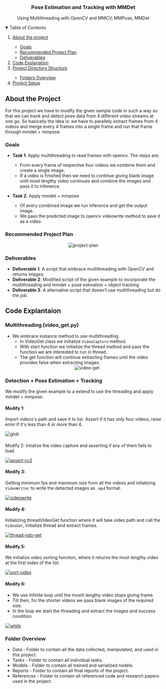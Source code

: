 <br/>
<p align="center">
    <a href="https://www.linkedin.com/in/kazi-saiful-islam-shawon-66116b160/" class="social-icon si-rounded si-small si-linkedin">
        <i class="icon-linkedin"></i>
    </a>
    <h3 align="center">​Pose Estimation and Tracking with MMDet</h3>
    <p align="center">
        Using Multithreading with OpenCV and MMCV, MMPose, MMDet
        <br/>
    </p>
</p>

<!-- TABLE OF CONTENTS -->
<details open="open">
    <summary>Table of Contents</summary>
    <ol>
        <li><a href="#about-the-project">About the project</a></li>
        <ul>
            <li><a href="#goals">Goals</a></li>
            <li><a href="#recommended-project-plan">Recommended Project Plan</a></li>
            <li><a href="#deliverables">Deliverables</a></li>
        </ul>
        <li><a href="#Code Explanation">Code Explanation</a></li>
        <li><a href="#project-directory-structure">Project Directory Structure</a></li>
        <ul>
            <li><a href="#folders-overview">Folders Overview</a></li>
        </ul>
        <li><a href="#project-setup">Project Setup</a></li>
    </ol>
</details>

## About the Project
For this project we have to modify the given sample code in such a way so that we can track and detect pose data from 4 different video streams at one go. So basically the idea is: we have to parallely extract frames from 4 videos and merge every 4 frames into a single frame and run that frame through mmdet + mmpose.

### Goals
- **Task 1**: Apply multithreading to read frames with opencv. The steps are:
   - From every frame of respective four videos we combine them and create a single image.
   - If a video is finished then we need to continue giving blank image until most lengthy video continues and combine the images and pass it to inference.

- **Task 2**: Apply mmdet + mmpose
    - Of every combined image we run inference and get the output image.
    - We pass the predicted image to opencv videowrite method to save it as a video.

### Recommended Project Plan

<center>
    <img src="https://i.ibb.co/gJgpmgp/project-plan.jpg" alt="project-plan" border="0">
</center>

### Deliverables
- **Deliverable 1**: A script that embrace multithreading with OpenCV and returns images.
- **Deliverable 2**: Modified script of the given example to incorporate the multithreading and mmdet + pose estmation + object tracking
- **Deliverable 3**: A alternative script that doesn't use multithreading but do the job.

## Code Explantaion

### Multithreading (video_get.py)
- We embrace instance method to use multithreading.
    -  In VideoGet class we initialize `VideoCapture` method.
    -  With start function we initialize the thread method and pass the function we are interested to run in thread.
    -  The get function will continue extracting frames until the video provides false when extracting images.
    <center>
        <img src="https://i.ibb.co/4MFQDvj/video-get.jpg" alt="video-get" border="0">
    </center>
### Detection + Pose Estimation +  Tracking
We modify the given example to a extend to use the threading and apply mmdet + mmpose.
#### Modify 1: 
Import videos's path and save it to list. Assert if it has only four videos, raise error if it's less than 4 or more than 4.

<img src="https://i.ibb.co/VBfW7bP/glob.jpg" alt="glob">

#### 
Modify 2: Intialize the video capture and asserting if any of them fails to load.

<a href="https://ibb.co/CP8c6Y0"><img src="https://i.ibb.co/hY96c48/assert-cv2.jpg" alt="assert-cv2"></a>

#### Modify 3:
Getting minimum fps and maximum size from all the videos and intializing `VideoWriter` to write the detected images as `.mp4` format.

<a href="https://ibb.co/ts1pgZX"><img src="https://i.ibb.co/vPM4psY/videowrite.jpg" alt="videowrite"></a>

#### Modify 4: 
Initializing threadVideoGet function where it will take video path and call the `VideoGet`, initialize thread and extract frames.

<a href="https://ibb.co/hMwvJpp"><img src="https://i.ibb.co/dcxywnn/thread-vdo-get.jpg" alt="thread-vdo-get"></a>

#### Modify 5:
We initialize video sorting function, where it returns the most lengthy video at the first index of the list.

<a href="https://ibb.co/VJH0GTn"><img src="https://i.ibb.co/4KswLpv/sort-video.jpg" alt="sort-video"></a>

#### Modify 6:
- We use Infinite loop until the mosth lengthy video stops giving frame.
- Till then, for the shorter videos we pass blank images of the required size.
- In the loop we start the threading and extract the images and success condition.

<a href="https://ibb.co/VJqc7w4"><img src="https://i.ibb.co/CmH3kPG/while.jpg" alt="while"></a>


### Folder Overview

- Data - Folder to contain all the data collected, manipulated, and used in this project.
- Tasks - Folder to contain all individual tasks.
- Models - Folder to contain all trained and serialized nodels.
- Reports - Folder to contain all final reports of the project.
- References - Folder to contain all referenced code and research papers used in the project.


